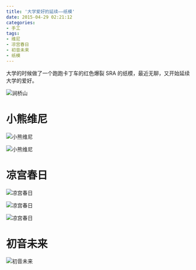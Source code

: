 ```yaml
---
title: '大学爱好的延续——纸模'
date: 2015-04-29 02:21:12
categories:
- 手工
tags:
- 维尼
- 凉宫春日
- 初音未来
- 纸模
---
```


大学的时候做了一个跑跑卡丁车的红色爆裂 SRA 的纸模，最近无聊，又开始延续大学的爱好。

<!-- more -->

![涧桥山](/post-images/da-xue-ai-hao-de-yan-xu-zhi-mo.jpg)

# 小熊维尼

![小熊维尼](/post-images/1560678711971.jpg)

![小熊维尼](/post-images/1560678773526.jpg)

# 凉宫春日

![凉宫春日](/post-images/1560678740728.jpg)

![凉宫春日](/post-images/1560678753147.jpg)

![凉宫春日](/post-images/1560678762229.jpg)

# 初音未来

![初音未来](/post-images/1560678794883.jpg)
